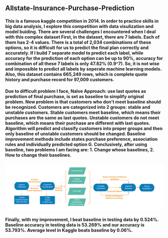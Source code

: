 ## Allstate-Insurance-Purchase-Prediction

#### This is a famous kaggle competition in 2014. In order to practice skills in big data analysis, I explore this competition with data visulization and model buiding. There are several challenges I encountered when I deal with this complex dataset First, in the dataset, there are 7 labels. Each of them has 2-4 values. There is a total of 2,034 combinations of these options, so it is difficult for us to predict the final plan correctly and accurately. If I build 7 separate model to predict each label, while accuracy for the prediction of each option can be up to 90%, accuracy for combination of all these 7 labels is only 47.82% (0.9^7). So, it is not wise and impossible to predict all labels by seperate machine learning models. Also, this dataset contains 665,249 rows, which is complete quote history and purchase record for 97,009 customers. 

#### Due to difficult problem I face, Naïve Approach: use last quotes as prediction of final purchase, is set as baseline to simplify original problem. New problem is that customers who don’t meet baseline should be recognized. Customers are categorized into 2 groups: stable and unstable customers. Stable customers meet baseline, which means their purchases are the same as last quotes. Unstable customers do not meet baseline, which means their purchase are different with last quotes. Algorithm will predict and classify customers into proper groups and then only baseline of unstable customers should be changed. Baseline improvement methods include states purchase preference, association rules and individually predicted option G. Conclusively, after using baseline, two problems I am facing are: 1. Change whose baselines, 2. How to change their baselines.

![image](https://github.com/ShiyangYu/Allstate-Insurance-Purchase-Prediction/blob/master/images/methodology.png)

#### Finally, with my improvement, I beat baseline in testing data by 0.524%. Baseline accuracy in testing data is 53.269% and our accuracy is 53.793%. Average level in Kaggle beats baseline by 0.06%.

